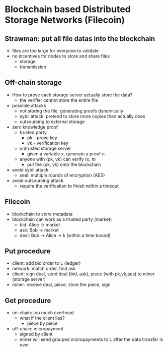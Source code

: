 # Blockchain based Distributed Storage Networks (Filecoin) 

## Strawman: put all file datas into the blockchain
* files are too large for everyone to validate
* no incentives for nodes to store and share files
  * storage 
  * transmission 

## Off-chain storage
* How to prove each storage server actually store the data?  
  * the verifier cannot store the entire file
* possible attacks
  * not storing the file, generating proofs dynamically 
  * sybil attack: pretend to store more copies than actually does 
  * outsourcing to external storage 
* zero knowledge proof  
  * trusted party 
    * pk - prove key
    * vk - verification key
  * untrusted storage server 
    * given a variable x, generate a proof π
  * anyone with (pk, vk) can verify (x, π)
    * put the (pk, vk) onto the blockchain 
* avoid sybil attack 
  * seal: multiple rounds of encryption (AES)
* avoid outsourcing attack
  * require the verification to finish within a timeout  

## Filecoin
* blockchain to store metadata
* blockchain can work as a trusted party (market)
  * bid: Alice -> market 
  * ask: Bob -> market 
  * deal: Bob -> Alice -> k (within a time bound)

## Put procedure 
* client: add bid order to L (ledger) 
* network: match order, find ask
* client: sign deal, send deal (bid, ask), piece (with pk,vk,aes) to miner (storage server)
* miner: receive deal, piece, store the piece, sign

## Get procedure
* on-chain: too much overhead 
  * what if the client lies?   
    * piece by piece
* off-chain: micropayment
  * signed by client
  * miner will send grouped micropayments to L after the data transfer is over
